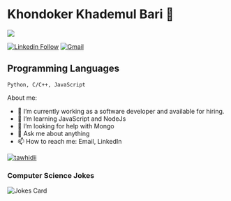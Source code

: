 # Khondoker Khademul Bari 👋
![](https://komarev.com/ghpvc/?username=tawhidii&color=brightgreen)

[![Linkedin Follow](https://img.shields.io/badge/%20-Connect-black?color=14171A&labelColor=1976d2&logo=linkedin&logoColor=ffffff)](https://www.linkedin.com/in/kkbari/)
[![Gmail](https://img.shields.io/badge/%20-Send%20Mail-black?color=14171A&labelColor=ef5350&logo=gmail&logoColor=ffffff)](mailto:barii.py@gmail.com?subject=From%20GitHub&body=Hi,%20there.%20Found%20you%20from%20GitHub.)

## Programming Languages

```
Python, C/C++, JavaScript
```

About me:

- 🔭 I’m currently working as a software developer and available for hiring.
- 👯 I’m learning JavaScript and NodeJs
- 🤔 I’m looking for help with Mongo
- 💬 Ask me about anything
- 📫 How to reach me: Email, LinkedIn

<a href="">
  <img align="center" src="https://github-readme-stats.vercel.app/api/top-langs/?username=tawhidii&layout=compact&theme=radical" alt="tawhidii"/>
</a>

### Computer Science Jokes <br>
![Jokes Card](https://readme-jokes.vercel.app/api)
